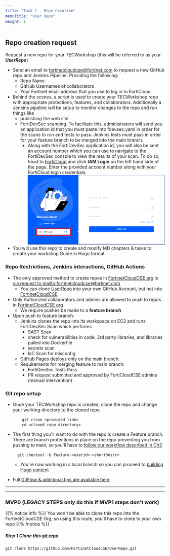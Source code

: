 ```yaml
---
title: "Task 1 - Repo Creation"
menuTitle: "User Repo"
weight: 1
---
```


## Repo creation request 

Request a new repo for your TECWorkshop (this will be referred to as your **_UserRepo_**)
   - Send an email to [fortinetcloudcse@fortinet.com](mailto:fortinetcloudcse@fortinet.com) to request a new GitHub repo and Jenkins Pipeline. Providing the following:
     - Repo Name <Fortinet-Product-CSP-Feature>
     - GitHub Usernames of collaborators
     - Your Fortinet email address that you use to log in to FortiCloud
   - Behind the scenes, a script is used to create your TECWorkshop repo with appropriate protections, features, and collaborators.  Additionally a Jenkins pipeline will be setup to monitor changes to the repo and run things like 
     - publishing the web site
     - FortiDevSec scanning. To facilitate this, administrators will send you an application id that you must paste into fdevsec.yaml in order for the scans to run and tests to pass. Jenkins tests must pass in order for your feature branch to be merged into the main branch.
       - Along with the FortiDevSec application id, you will also be sent an account number which you can use to navigate to the FortiDevSec console to view the results of your scan. To do so, head to [FortiCloud](https://support.fortinet.com) and click **IAM Login** on the left hand side of the page. Enter the provided account number along with your FortiCloud login credentials.
       ![forticloud-iam-login](forticloud-iam-login.png)
  - You will use this repo to create and modify MD chapters & tasks to create your workshop Guide in Hugo format.

### Repo Restrictions, Jenkins interactions, GitHub Actions

- The only approved method to create repos in [FortinetCloudCSE org](https://github.com/FortinetCloudCSE) is [via request to mailto:fortinetcloudcse@fortinet.com](mailto:fortinetcloudcse@fortinet.com)
  - You can clone [UserRepo](https://github.com/FortinetCloudCSE/UserRepo) into your own GitHub Account, but not into [FortinetCloudCSE](https://github.com/FortinetCloudCSE) 
- Only Authorized collaborators and admins are allowed to push to repos in [FortinetCloudCSE org](https://github.com/FortinetCloudCSE) 
  - We require pushes be made to a **feature branch**
- Upon push to feature branch:
  - Jenkins clones the repo into its workspace on EC2 and runs FortiDevSec Scan which performs
    - SAST Scan
    - check for vulnerabilities in code, 3rd party libraries, and libraries pulled into Dockerfile
    - secrets scan 
    - IaC Scan for misconfig
  - GitHub Pages deploys only on the main branch.
  - Requirements for merging feature to main branch:
    - FortiDevSec Tests Pass
    - PR request submitted and approved by FortiCloudCSE admins (manual intervention)

### Git repo setup

- Once your TECWorkshop repo is created, clone the repo and change your working directory to the cloned repo

    ```shell
        git clone <provided link>
        cd <cloned repo directory>
    ```

- The first thing you'll want to do with the repo is create a Feature branch.  There are branch protections in place on the repo preventing you from pushing to main, so you'll have to [follow our workflow described in Ch3](../03chapter3/3_task2.html) 

    ```shell
      git checkout -b Feature-<userid>-<shortDescr>
    ```

    - You're now working in a local branch so you can proceed to [building Hugo content](../02hugo.html)  

- Full [GitFlow & additional tips are available here](../03chapter3/gitflow.html)

---
---


### MVP0 (LEGACY STEPS only do this if MVP1 steps don't work) 

{{% notice info %}} You won't be able to clone this repo into the FortinetCloudCSE Org, so using this route, you'll have to clone to your own repo {{% /notice %}}  

##### Step 1 Clone this [git repo](https://github.com/FortinetCloudCSE/UserRepo.git) 

```shell
git clone https://github.com/FortinetCloudCSE/UserRepo.git
```

